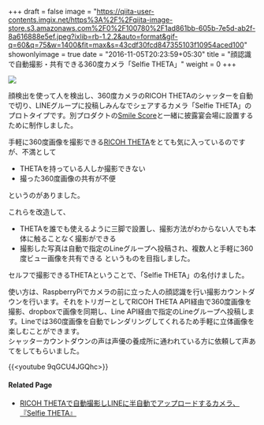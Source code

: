 +++
draft = false
image = "https://qiita-user-contents.imgix.net/https%3A%2F%2Fqiita-image-store.s3.amazonaws.com%2F0%2F100780%2F1ad861bb-605b-7e5d-ab2f-8a616888e5ef.jpeg?ixlib=rb-1.2.2&auto=format&gif-q=60&q=75&w=1400&fit=max&s=43cdf30fcd847355103f10954aced100"
showonlyimage = true
date = "2016-11-05T20:23:59+05:30"
title = "顔認識で自動撮影・共有できる360度カメラ「Selfie THETA」"
weight = 0
+++

![](https://qiita-user-contents.imgix.net/https%3A%2F%2Fqiita-image-store.s3.amazonaws.com%2F0%2F100780%2F1ad861bb-605b-7e5d-ab2f-8a616888e5ef.jpeg?ixlib=rb-1.2.2&auto=format&gif-q=60&q=75&w=1400&fit=max&s=43cdf30fcd847355103f10954aced100)

顔検出を使って人を検出し、360度カメラのRICOH THETAのシャッターを自動で切り、LINEグループに投稿しみんなでシェアするカメラ「Selfie THETA」のプロトタイプです。別プロダクトの[Smile Score](https://ysdyt.github.io/ysdyt.net/portfolio/smilescore/)と一緒に披露宴会場に設置するために制作しました。

手軽に360度画像を撮影できる[RICOH THETA](https://theta360.com/ja/)をとても気に入っているのですが、不満として
- THETAを持っている人しか撮影できない
- 撮った360度画像の共有が不便

というのがありました。

これらを改造して、
- THETAを誰でも使えるように三脚で設置し、撮影方法がわからない人でも本体に触ることなく撮影ができる
- 撮影した写真は自動で指定のLineグループへ投稿され、複数人と手軽に360度ビュー画像を共有できる
というものを目指しました。

セルフで撮影できるTHETAということで、「Selfie THETA」の名付けました。  

使い方は、RaspberryPiでカメラの前に立った人の顔認識を行い撮影カウントダウンを行います。それをトリガーとしてRICOH THETA API経由で360度画像を撮影、dropboxで画像を同期し、Line API経由で指定のLineグループへ投稿します。Lineでは360度画像を自動でレンダリングしてくれるため手軽に立体画像を楽しむことができます。  
シャッターカウントダウンの声は声優の養成所に通われている方に依頼して声あてをしてもらいました。

{{<youtube 9qGCU4JGQhc>}}

<!--more-->

#### Related Page
- [RICOH THETAで自動撮影しLINEに半自動でアップロードするカメラ、『Selfie THETA』](https://qiita.com/ysdyt/items/653faa44641b0460742b)
